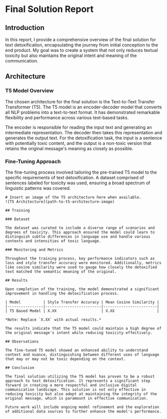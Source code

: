 # Final Solution Report

## Introduction

In this report, I provide a comprehensive overview of the final solution for text detoxification, encapsulating the journey from initial conception to the end product. My goal was to create a system that not only reduces textual toxicity but also maintains the original intent and meaning of the communication.

## Architecture

### T5 Model Overview

The chosen architecture for the final solution is the Text-to-Text Transfer Transformer (T5). The T5 model is an encoder-decoder model that converts all NLP problems into a text-to-text format. It has demonstrated remarkable flexibility and performance across various text-based tasks.

The encoder is responsible for reading the input text and generating an intermediate representation. The decoder then takes this representation and generates the output text. For the detoxification task, the input is a sentence with potentially toxic content, and the output is a non-toxic version that retains the original message's meaning as closely as possible.

### Fine-Tuning Approach

The fine-tuning process involved tailoring the pre-trained T5 model to the specific requirements of text detoxification. A dataset comprised of sentences labeled for toxicity was used, ensuring a broad spectrum of linguistic patterns was covered.

```plaintext
# Insert an image of the T5 architecture here when available.
![T5 Architecture](path-to-t5-architecture-image)

## Training

### Dataset

The dataset was curated to include a diverse range of scenarios and degrees of toxicity. This approach ensured the model could learn to distinguish subtle differences in language use and handle various contexts and intensities of toxic language.

### Monitoring and Metrics

Throughout the training process, key performance indicators such as loss and style transfer accuracy were monitored. Additionally, metrics like cosine similarity were used to gauge how closely the detoxified text matched the semantic meaning of the original.

## Results

Upon completion of the training, the model demonstrated a significant improvement in handling the detoxification process.

| Model          | Style Transfer Accuracy | Mean Cosine Similarity |
|----------------|-------------------------|------------------------|
| T5 Based Model | X.XX                    | X.XX                   |

*Note: Replace `X.XX` with actual results.*

The results indicate that the T5 model could maintain a high degree of the original message's intent while reducing toxicity effectively.

## Observations

The fine-tuned T5 model showed an enhanced ability to understand context and nuance, distinguishing between different uses of language that may or may not be toxic depending on the context.

## Conclusion

The final solution utilizing the T5 model has proven to be a robust approach to text detoxification. It represents a significant step forward in creating a more respectful and inclusive digital communication landscape. This solution is not only effective in reducing toxicity but also adept at maintaining the integrity of the original message, which is paramount in effective communication.

Future work will include ongoing model refinement and the exploration of additional data sources to further enhance the model's performance.
```
